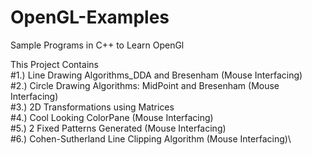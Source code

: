 # OpenGL-Examples
Sample Programs in C++ to Learn OpenGl

This Project Contains\
#1.) Line Drawing Algorithms_DDA and Bresenham  (Mouse Interfacing)\
#2.) Circle Drawing Algorithms: MidPoint and Bresenham (Mouse Interfacing)\
#3.) 2D Transformations using Matrices\
#4.) Cool Looking ColorPane  (Mouse Interfacing)\
#5.) 2 Fixed Patterns Generated (Mouse Interfacing)\
#6.) Cohen-Sutherland Line Clipping Algorithm (Mouse Interfacing)\
